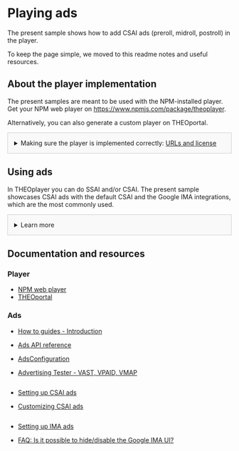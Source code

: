 # Playing ads
The present sample shows how to add CSAI ads (preroll, midroll, postroll) in the player. 

To keep the page simple, we moved to this readme notes and useful resources.

## About the player implementation
The present samples are meant to be used with the NPM-installed player. Get your NPM web player on https://www.npmjs.com/package/theoplayer.

Alternatively, you can also generate a custom player on THEOportal.

<details style="border:1px solid #ccc;padding:1em; background-color:#f9f9f9">
  <summary>Making sure the player is implemented correctly: <u>URLs and license</u></summary>

### Check the URLs
Once you have installed your player, check whether the following URLs need changing to point to the folder containing the player SDK:
* UI CSS library: `href="../../node_modules/theoplayer/ui.css"`
* THEOplayer library: `src="../../node_modules/theoplayer/THEOplayer.js"`
* libraryLocation: `libraryLocation: "../../node_modules/theoplayer/"`

### License
The license included in the implementation only allows for playback on _localhost_.
To play on any other domains, as well as to make sure your license doesn't expire, get your license on https://portal.theoplayer.com.
</details>

## Using ads
In THEOplayer you can do SSAI and/or CSAI.
The present sample showcases CSAI ads with the default CSAI and the Google IMA integrations, which are the most commonly used.

<details style="border:1px solid #ccc;padding:1em; background-color:#f9f9f9">
  <summary>Learn more</summary>

### Notes about the CSAI integration
Ads can be played in THEOplayer out of the box with the CSAI integration. For this, you don't need to add any library, nor to specify any integration in your `adSource`. 

The UI, including the language, is customizable. Check the links below for related resources.

### Notes about the Google IMA integration
Ads can also be played in THEOplayer with the Google IMA integration. For this, the IMA library is needed. You also need to specify `integration: 'google-ima'` in your adSource.

Some aspects of the UI are customizable, but since IMA ads play in an `<iframe>`, this cannot be changed at will. Check the links below for related resources.
</details>

## Documentation and resources
### Player
* [NPM web player](https://www.npmjs.com/package/theoplayer)
* [THEOportal](https://portal.theoplayer.com)

### Ads
* [How to guides - Introduction](https://docs.theoplayer.com/how-to-guides/01-ads/00-introduction.md)
* [Ads API reference](https://docs.theoplayer.com/api-reference/web/theoplayer.ads.md)
* [AdsConfiguration](https://docs.theoplayer.com/api-reference/web/theoplayer.adsconfiguration.md)
* [Advertising Tester - VAST, VPAID, VMAP](https://www.theoplayer.com/theoplayer-demo-advertisement-tester-vpaid-vast-vmap)

* [Setting up CSAI ads](https://docs.theoplayer.com/how-to-guides/01-ads/03-how-to-set-up-vast-and-vmap.md)
  <span style="display: inline-block;height:2em"></span>
* [Customizing CSAI ads](https://docs.theoplayer.com/how-to-guides/01-ads/02-customizing-the-ad-overlay-text.md)
  
* [Setting up IMA ads](https://docs.theoplayer.com/how-to-guides/01-ads/10-google-ima.md)
  <span style="display: inline-block;height:2em"></span>
* [FAQ: Is it possible to hide/disable the Google IMA UI?](https://docs.theoplayer.com/how-to-guides/11-ui/05-is-it-possible-to-hide-googla-ima.md)




